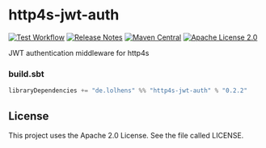 # http4s-jwt-auth
[![Test Workflow](https://github.com/LolHens/http4s-jwt-auth/workflows/test/badge.svg)](https://github.com/LolHens/http4s-jwt-auth/actions?query=workflow%3Atest)
[![Release Notes](https://img.shields.io/github/release/LolHens/http4s-jwt-auth.svg?maxAge=3600)](https://github.com/LolHens/http4s-jwt-auth/releases/latest)
[![Maven Central](https://img.shields.io/maven-central/v/de.lolhens/http4s-jwt-auth_2.13)](https://search.maven.org/artifact/de.lolhens/http4s-jwt-auth_2.13)
[![Apache License 2.0](https://img.shields.io/github/license/LolHens/http4s-jwt-auth.svg?maxAge=3600)](https://www.apache.org/licenses/LICENSE-2.0)

JWT authentication middleware for http4s

### build.sbt
```sbt
libraryDependencies += "de.lolhens" %% "http4s-jwt-auth" % "0.2.2"
```

## License
This project uses the Apache 2.0 License. See the file called LICENSE.
